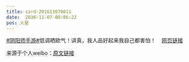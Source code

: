 ```yaml
---
title: card-201611070011
date:  2016-11-07 00:06:22
pos: 火星
---
```

<a  href="https://m.weibo.cn/search?containerid=231522type%3D1%26t%3D10%26q%3D%23%E9%98%B4%E9%98%B3%E5%B8%88%E6%89%8B%E6%B8%B8%23&isnewpage=1" data-hide=""><span class="surl-text">#阴阳师手游#</span></a>低调晒欧气！讲真，我人品好起来我自己都害怕！<a  href="https://weibo.cn/sinaurl?u=http%3A%2F%2Fyys.163.com" data-hide=""><span class='url-icon'><img style='width: 1rem;height: 1rem' src='https://h5.sinaimg.cn/upload/2015/09/25/3/timeline_card_small_web_default.png'></span><span class="surl-text">网页链接</span></a> 

来源于个人weibo：[原文链接](https://m.weibo.cn/status/EglIZhk8a?mblogid=EglIZhk8a)
